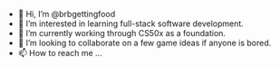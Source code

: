 - 👋 Hi, I’m @brbgettingfood
- 👀 I’m interested in learning full-stack software development.
- 🌱 I’m currently working through CS50x as a foundation.
- 💞️ I’m looking to collaborate on a few game ideas if anyone is bored.
- 📫 How to reach me ...

<!---
brbgettingfood/brbgettingfood is a ✨ special ✨ repository because its `README.md` (this file) appears on your GitHub profile.
You can click the Preview link to take a look at your changes.
--->
